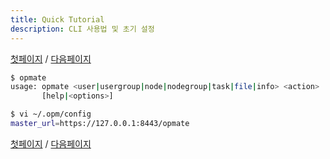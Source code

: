 ```yaml
---
title: Quick Tutorial
description: CLI 사용법 및 초기 설정
---
```


[첫페이지](QuickTutorial.md) / [다음페이지](QuickTutorial2.md)


```sh
$ opmate
usage: opmate <user|usergroup|node|nodegroup|task|file|info> <action>
       [help|<options>]
```

```sh
$ vi ~/.opm/config
master_url=https://127.0.0.1:8443/opmate
```

[첫페이지](QuickTutorial.md) / [다음페이지](QuickTutorial2.md)
